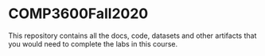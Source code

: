 # COMP3600Fall2020

This repository contains all the docs, code, datasets and other artifacts that you would need to complete the labs in this course.
